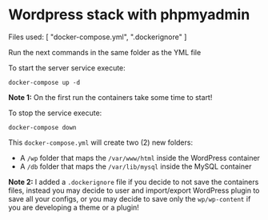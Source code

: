 # Wordpress stack with phpmyadmin

Files used: [
"docker-compose.yml",
".dockerignore"
]

Run the next commands in the same folder as the YML file

To start the server service execute:

`docker-compose up -d`

**Note 1:** On the first run the containers take some time to start!

To stop the service execute:

`docker-compose down`

This `docker-compose.yml` will create two (2) new folders:

- A `/wp` folder that maps the `/var/www/html` inside the WordPress container
- A `/db` folder that maps the `/var/lib/mysql` inside the MySQL container

**Note 2:** I added a `.dockerignore` file if you decide to not save the containers files, instead you may decide to user and import/export WordPress plugin to save all your configs, or you may decide to save only the `wp/wp-content` if you are developing a theme or a plugin!
